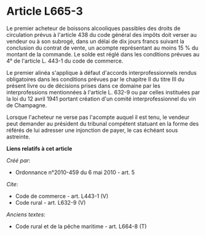 # Article L665-3

Le premier acheteur de boissons alcooliques passibles des droits de circulation prévus à l'article 438 du code général des
impôts doit verser au vendeur ou à son subrogé, dans un délai de dix jours francs suivant la conclusion du contrat de vente,
un acompte représentant au moins 15 % du montant de la commande. Le solde est réglé dans les conditions prévues au 4° de
l'article L. 443-1 du code de commerce. 

Le premier alinéa s'applique à défaut d'accords interprofessionnels rendus obligatoires dans les conditions prévues par le
chapitre II du titre III du présent livre ou de décisions prises dans ce domaine par les interprofessions mentionnées à
l'article L. 632-9 ou par celles instituées par la loi du 12 avril 1941 portant création d'un comité interprofessionnel du
vin de Champagne. 

Lorsque l'acheteur ne verse pas l'acompte auquel il est tenu, le vendeur peut demander au président du tribunal compétent
statuant en la forme des référés de lui adresser une injonction de payer, le cas échéant sous astreinte.

**Liens relatifs à cet article**

_Créé par_:

  - Ordonnance n°2010-459 du 6 mai 2010 - art. 5

_Cite_:

  - Code de commerce - art. L443-1 (V)
  - Code rural - art. L632-9 (V)

_Anciens textes_:

  - Code rural et  de la pêche maritime - art. L664-8 (T)
